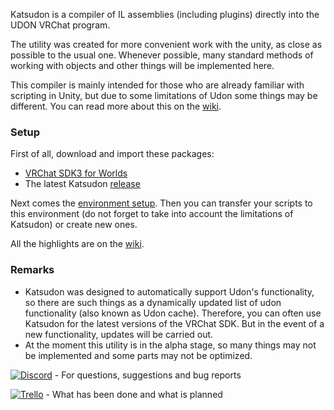 Katsudon is a compiler of IL assemblies (including plugins) directly into the UDON VRChat program.

The utility was created for more convenient work with the unity, as close as possible to the usual one. Whenever possible, many standard methods of working with objects and other things will be implemented here.

This compiler is mainly intended for those who are already familiar with scripting in Unity, but due to some limitations of Udon some things may be different. You can read more about this on the [wiki](https://github.com/Xytabich/Katsudon/wiki/Difference-from-regular-use-of-C%23).

### Setup
First of all, download and import these packages:
- [VRChat SDK3 for Worlds](https://vrchat.com/home/download)
- The latest Katsudon [release](https://github.com/Xytabich/Katsudon/releases/latest)

Next comes the [environment setup](https://github.com/Xytabich/Katsudon/wiki/How-to-work).
Then you can transfer your scripts to this environment (do not forget to take into account the limitations of Katsudon) or create new ones.

All the highlights are on the [wiki](https://github.com/Xytabich/Katsudon/wiki).

### Remarks
- Katsudon was designed to automatically support Udon's functionality, so there are such things as a dynamically updated list of udon functionality (also known as Udon cache).
Therefore, you can often use Katsudon for the latest versions of the VRChat SDK. But in the event of a new functionality, updates will be carried out.
- At the moment this utility is in the alpha stage, so many things may not be implemented and some parts may not be optimized.

[![Discord](https://img.shields.io/badge/Discord-Xytabich%20Server-blueviolet?style=social&logo=discord)](https://discord.gg/vp5k7ttbdf) - For questions, suggestions and bug reports

[![Trello](https://img.shields.io/badge/Trello-Katsudon%20Board-yellow?style=social&logo=trello)](https://trello.com/b/jyjguAFA) - What has been done and what is planned

